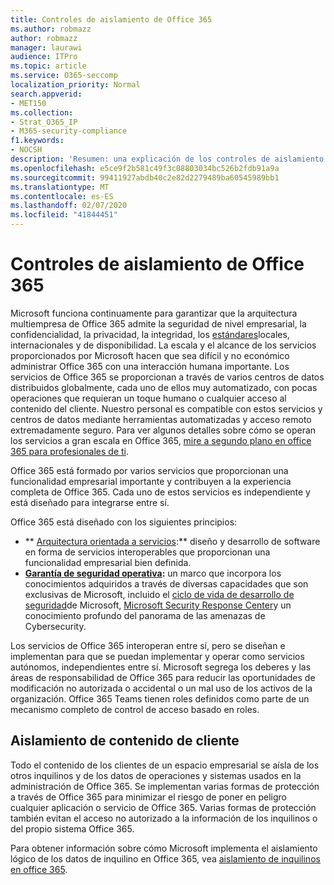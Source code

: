 ```yaml
---
title: Controles de aislamiento de Office 365
ms.author: robmazz
author: robmazz
manager: laurawi
audience: ITPro
ms.topic: article
ms.service: O365-seccomp
localization_priority: Normal
search.appverid:
- MET150
ms.collection:
- Strat_O365_IP
- M365-security-compliance
f1.keywords:
- NOCSH
description: 'Resumen: una explicación de los controles de aislamiento en Office 365.'
ms.openlocfilehash: e5ce9f2b581c49f3c08803034bc526b2fdb91a9a
ms.sourcegitcommit: 99411927abdb40c2e82d2279489ba60545989bb1
ms.translationtype: MT
ms.contentlocale: es-ES
ms.lasthandoff: 02/07/2020
ms.locfileid: "41844451"
---
```

# <a name="office-365-isolation-controls"></a>Controles de aislamiento de Office 365 

Microsoft funciona continuamente para garantizar que la arquitectura multiempresa de Office 365 admite la seguridad de nivel empresarial, la confidencialidad, la privacidad, la integridad, los [estándares](https://www.microsoft.com/TrustCenter/Compliance?service=Office#Icons)locales, internacionales y de disponibilidad. La escala y el alcance de los servicios proporcionados por Microsoft hacen que sea difícil y no económico administrar Office 365 con una interacción humana importante. Los servicios de Office 365 se proporcionan a través de varios centros de datos distribuidos globalmente, cada uno de ellos muy automatizado, con pocas operaciones que requieran un toque humano o cualquier acceso al contenido del cliente. Nuestro personal es compatible con estos servicios y centros de datos mediante herramientas automatizadas y acceso remoto extremadamente seguro. Para ver algunos detalles sobre cómo se operan los servicios a gran escala en Office 365, [mire a segundo plano en office 365 para profesionales de ti](https://channel9.msdn.com/Events/SharePoint-Conference/2014/SPC202).

Office 365 está formado por varios servicios que proporcionan una funcionalidad empresarial importante y contribuyen a la experiencia completa de Office 365. Cada uno de estos servicios es independiente y está diseñado para integrarse entre sí.

Office 365 está diseñado con los siguientes principios:

 - ** [Arquitectura orientada a servicios](https://msdn.microsoft.com/library/aa480021.aspx):** diseño y desarrollo de software en forma de servicios interoperables que proporcionan una funcionalidad empresarial bien definida.
 - **[Garantía de seguridad operativa](https://www.microsoft.com/download/details.aspx?id=40872):** un marco que incorpora los conocimientos adquiridos a través de diversas capacidades que son exclusivas de Microsoft, incluido el [ciclo de vida de desarrollo de seguridad](https://www.microsoft.com/sdl/default.aspx)de Microsoft, [Microsoft Security Response Center](https://technet.microsoft.com/library/dn440717.aspx)y un conocimiento profundo del panorama de las amenazas de Cybersecurity.

Los servicios de Office 365 interoperan entre sí, pero se diseñan e implementan para que se puedan implementar y operar como servicios autónomos, independientes entre sí. Microsoft segrega los deberes y las áreas de responsabilidad de Office 365 para reducir las oportunidades de modificación no autorizada o accidental o un mal uso de los activos de la organización. Office 365 Teams tienen roles definidos como parte de un mecanismo completo de control de acceso basado en roles.

## <a name="customer-content-isolation"></a>Aislamiento de contenido de cliente

Todo el contenido de los clientes de un espacio empresarial se aísla de los otros inquilinos y de los datos de operaciones y sistemas usados en la administración de Office 365. Se implementan varias formas de protección a través de Office 365 para minimizar el riesgo de poner en peligro cualquier aplicación o servicio de Office 365. Varias formas de protección también evitan el acceso no autorizado a la información de los inquilinos o del propio sistema Office 365.

Para obtener información sobre cómo Microsoft implementa el aislamiento lógico de los datos de inquilino en Office 365, vea [aislamiento de inquilinos en office 365](office-365-tenant-isolation-overview.md).
